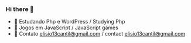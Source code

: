 ### Hi there 👋

- 👯 Estudando Php e WordPress / Studying Php
- 🌱 Jogos em JavaScript /  JavaScript games
- 👯 Contato elisio13cantil@gmail.com / contact elisio13cantil@gmail.com

